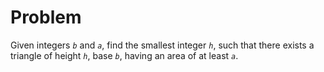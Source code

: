 # Problem

Given integers _`b`_ and _`a`_, find the smallest integer _`h`_, such that there exists a triangle of height _`h`_, base _`b`_, having an area of at least _`a`_.
